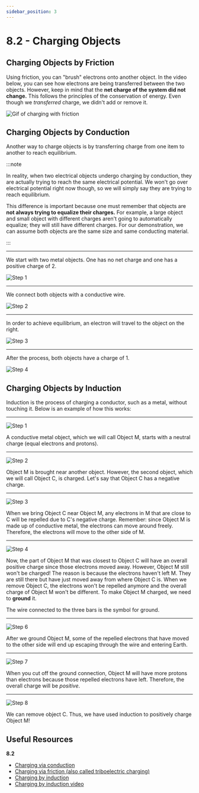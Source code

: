 ```yaml
---
sidebar_position: 3
---
```


# 8.2 - Charging Objects

## Charging Objects by Friction

Using friction, you can "brush" electrons onto another object. In the video below, you can see how electrons are being transferred between the two objects. However, keep in mind that the **net charge of the system did not change.** This follows the principles of the conservation of energy. Even though we *transferred* charge, we didn't add or remove it.

![Gif of charging with friction](8.2-Images/Friction.gif)

## Charging Objects by Conduction

Another way to charge objects is by transferring charge from one item to another to reach equilibrium.

:::note

In reality, when two electrical objects undergo charging by conduction, they are actually trying to reach the same electrical potential. We won't go over electrical potential right now though, so we will simply say they are trying to reach equilibrium.

This difference is important because one must remember that objects are **not always trying to equalize their charges.** For example, a large object and small object with different charges aren't going to automatically equalize; they will still have different charges. For our demonstration, we can assume both objects are the same size and same conducting material.

:::

<hr></hr>

We start with two metal objects. One has no net charge and one has a positive charge of 2.

![Step 1](8.2-Images/Conduction-Step-1.svg)

<hr></hr>

We connect both objects with a conductive wire.

![Step 2](8.2-Images/Conduction-Step-2.svg)

<hr></hr>

In order to achieve equilibrium, an electron will travel to the object on the right.

![Step 3](8.2-Images/Conduction-Step-3.svg)

<hr></hr>

After the process, both objects have a charge of 1.

![Step 4](8.2-Images/Conduction-Step-4.svg)

## Charging Objects by Induction

Induction is the process of charging a conductor, such as a metal, without touching it. Below is an example of how this works:

<hr></hr>

![Step 1](8.2-Images/Induction-Step-1.svg)

A conductive metal object, which we will call Object M, starts with a neutral charge (equal electrons and protons).

<hr></hr>

![Step 2](8.2-Images/Induction-Step-2.svg)

Object M is brought near another object. However, the second object, which we will call Object C, is charged. Let's say that Object C has a negative charge.

<hr></hr>

![Step 3](8.2-Images/Induction-Step-3.svg)

When we bring Object C near Object M, any electrons in M that are close to C will be repelled due to C's negative charge. Remember: since Object M is made up of conductive metal, the electrons can move around freely. Therefore, the electrons will move to the other side of M.

<hr></hr>

![Step 4](8.2-Images/Induction-Step-4.svg)

Now, the part of Object M that was closest to Object C will have an overall positive charge since those electrons moved away. However, Object M still won't be charged! The reason is because the electrons haven't left M. They are still there but have just moved away from where Object C is. When we remove Object C, the electrons won't be repelled anymore and the overall charge of Object M won't be different. To make Object M charged, we need to **ground** it.

The wire connected to the three bars is the symbol for ground.

<hr></hr>

![Step 6](8.2-Images/Induction-Step-6.svg)

After we ground Object M, some of the repelled electrons that have moved to the other side will end up escaping through the wire and entering Earth.

<hr></hr>

![Step 7](8.2-Images/Induction-Step-7.svg)

When you cut off the ground connection, Object M will have more protons than electrons because those repelled electrons have left. Therefore, the overall charge will be *positive*.

<hr></hr>

![Step 8](8.2-Images/Induction-Step-8.svg)

We can remove object C. Thus, we have used induction to positively charge Object M!

## Useful Resources

**8.2**

* [Charging via conduction](https://www.physicsclassroom.com/class/estatics/Lesson-2/Charging-by-Conduction)
* [Charging via friction (also called triboelectric charging)](https://www.physicsclassroom.com/class/estatics/Lesson-2/Charging-by-Friction)
* [Charging by induction](https://www.physicsclassroom.com/class/estatics/Lesson-2/Charging-by-Induction)
* [Charging by induction video](https://www.youtube.com/watch?v=ZbBHnod_Mew)